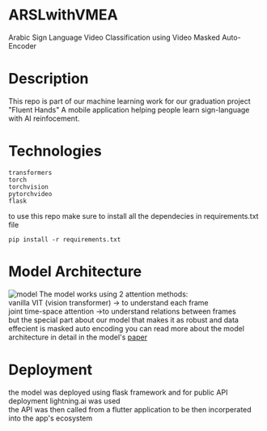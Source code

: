 # ARSLwithVMEA
Arabic Sign Language Video Classification using Video Masked Auto-Encoder

# Description
This repo is part of our machine learning work for our graduation project "Fluent Hands"
A mobile application helping people learn sign-language with AI reinfocement.

# Technologies
```
transformers
torch
torchvision
pytorchvideo
flask
```
to use this repo make sure to install all the dependecies in requirements.txt file
```
pip install -r requirements.txt
```
# Model Architecture
![model](github.com/mohamedsaeed8223/ARSLwithVMEA/blob/main/images/videomae_architecture.jpeg?raw=true)
The model works using 2 attention methods:  
vanilla VIT (vision transformer) -> to understand each frame  
joint time-space attention ->to understand relations between frames  
but the special part about our model that makes it as robust and data effecient is masked auto encoding
you can read more about the model architecture in detail in the model's [paper](https://arxiv.org/abs/2203.12602)

# Deployment
the model was deployed using flask framework and for public API deployment lightning.ai was used  
the API was then called from a flutter application to be then incorperated into the app's ecosystem

#